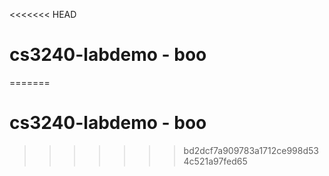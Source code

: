 <<<<<<< HEAD
# cs3240-labdemo - boo
=======
# cs3240-labdemo - boo
>>>>>>> bd2dcf7a909783a1712ce998d534c521a97fed65
